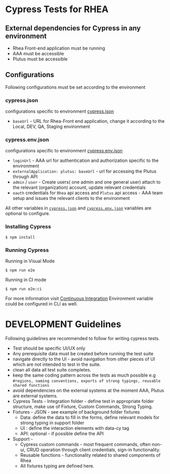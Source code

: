 # Cypress Tests for RHEA

## External dependencies for Cypress in any environment

- Rhea Front-end application must be running
- AAA must be accessible
- Plutus must be accessible

## Configurations

Following configurations must be set according to the environment

### cypress.json

configurations specific to environment [cypress.json](cypress.json)

- `baseUrl` - URL for Rhea-Front end application, change it according to the Local, DEV, QA, Staging environment

### cypress.env.json

configurations specific to environment [cypress.env.json](cypress.env.json)

- `loginUrl` - AAA url for authentication and authorization specific to the environment
- `externalApplication: plutus: baseUrl` - url for accessing the Plutus through API
- `admin` / `user` - Create users( one admin and one general user) attach to the relevant (organization) account,
  update relevant credentials
- `oauth` credentials for `Rhea` api access and `Plutus` api access - AAA team setup and issues the relevant clients to the environment

All other variables in [`cypress.json`](cypress.json) and [`cypress.env.json`](cypress.env.json) variables are optional to configure.

### Installing Cypress

```
$ npm install
```

### Running Cypress

Running in Visual Mode

```
$ npm run e2e
```

Running in CI mode

```
$ npm run e2e:ci
```

For more information visit [Continuous Integration](https://docs.cypress.io/guides/guides/continuous-integration.html#Setting-up-CI)
Environment variable could be configured in CLI as well.

# DEVELOPMENT Guidelines

Following guidelines are recommended to follow for writing cypress tests.

- Test should be specific UI/UX only
- Any prerequisite data must be created before running the test suite
- navigate directly to the UI - avoid navigation from other pieces of UI which are not intended to test in the suite.
- clean all data all test suite completes.
- keep the same coding pattern across the tests as much possible e.g `#regions, naming conventions, exports of strong typings, reusable shared functions`
- avoid dependencies on the external systems at the moment AAA, Plutus are external systems.
- Cypress Tests - Integration folder - define test in appropriate folder structure, make use of Fixture, Custom Commands, Strong Typing.
- Fixtures - JSON - see example of background folder fixtures
  - Data: define the data to fill in the forms, define relevant models for strong typing in support folder
  - UI : define the interaction elements with data-cy tag
  - API: optional - if possible define the API
- Support -
  - Cypress custom commands - most frequent commands, often non-ui, CRUD operation through client credentials, sign-in functionality.
  - Reusable functions - functionality related to shared components of Rhea
  - All fixtures typing are defined here.
